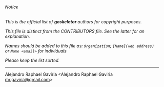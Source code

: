 ###### Notice

*This is the official list of **goskeletor** authors for copyright purposes.*

*This file is distinct from the CONTRIBUTORS file. See the latter for an
explanation.*

*Names should be added to this file as: `Organization`;
`[Name](web address)` or `Name <email>` for individuals*

*Please keep the list sorted.*

* * *

Alejandro Raphael Gaviria <Alejandro Raphael Gaviria <mr.gaviria@gmail.com>>

